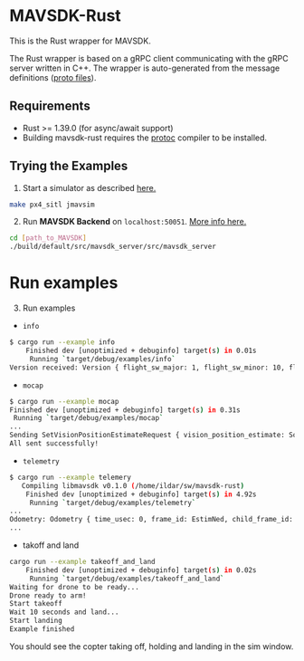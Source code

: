 # MAVSDK-Rust

This is the Rust wrapper for MAVSDK.

The Rust wrapper is based on a gRPC client communicating with the gRPC server written in C++.
The wrapper is auto-generated from the message definitions ([proto files](https://github.com/mavlink/MAVSDK-Proto)).

## Requirements

- Rust >= 1.39.0 (for async/await support)
- Building mavsdk-rust requires the [protoc](https://grpc.io/docs/protoc-installation/) compiler to be installed.

## Trying the Examples

1. Start a simulator as described [here.](https://mavsdk.mavlink.io/main/en/cpp/examples/#setting-up-a-simulator)

```bash
make px4_sitl jmavsim
```

2. Run **MAVSDK Backend** on `localhost:50051`. [More info here.](https://mavsdk.mavlink.io/main/en/cpp/guide/build_mavsdk_server.html)

```bash
cd [path_to_MAVSDK]
./build/default/src/mavsdk_server/src/mavsdk_server
```

# Run examples

3. Run examples

- `info`

```bash
$ cargo run --example info
    Finished dev [unoptimized + debuginfo] target(s) in 0.01s
     Running `target/debug/examples/info`
Version received: Version { flight_sw_major: 1, flight_sw_minor: 10, flight_sw_patch: 0, flight_sw_vendor_major: 0, flight_sw_vendor_minor: 0, flight_sw_vendor_patch: 0, os_sw_major: 8, os_sw_minor: 2, os_sw_patch: 0 }
```

- `mocap`

```bash
$ cargo run --example mocap
Finished dev [unoptimized + debuginfo] target(s) in 0.31s
 Running `target/debug/examples/mocap`
...
Sending SetVisionPositionEstimateRequest { vision_position_estimate: Some(VisionPositionEstimate { time_usec: 0, position_body: Some(PositionBody { x_m: 49.89981, y_m: -49.89981, z_m: -4.9900193 }), angle_body: Some(AngleBody { roll_rad: 0.0, pitch_rad: 0.0, yaw_rad: 0.0 }), pose_covariance: Some(Covariance { covariance_matrix: [] }) }) }
All sent successfully!
```

- `telemetry`

```bash
$ cargo run --example telemery
   Compiling libmavsdk v0.1.0 (/home/ildar/sw/mavsdk-rust)
    Finished dev [unoptimized + debuginfo] target(s) in 4.92s
     Running `target/debug/examples/telemetry`
...
Odometry: Odometry { time_usec: 0, frame_id: EstimNed, child_frame_id: Undef, position_body: PositionBody { x_m: 0.0, y_m: 0.0, z_m: -3.483048 }, q: Quaternion { w: 0.6384722, x: -0.004061609, y: 0.079110526, z: 0.76555747 }, speed_body: SpeedBody { velocity_x_m_s: 0.0042169667, velocity_y_m_s: -0.0015938352, velocity_z_m_s: -0.014632007 }, angular_velocity_body: AngularVelocityBody { roll_rad_s: 0.0005086092, pitch_rad_s: 0.00023366197, yaw_rad_s: -0.0002803828 }, pose_covariance: Covariance { covariance_matrix: [0.0079130605, 0.0, 0.0, 0.0, 0.0, 0.0, 0.007913225, 0.0, 0.0, 0.0, 0.0, 0.044821125, 0.0, 0.0, 0.0, 0.0, 0.0, 0.0, 0.0, 0.0, 0.0] }, velocity_covariance: Covariance { covariance_matrix: [0.0052988436, 0.0, 0.0, 0.0, 0.0, 0.0, 0.0052990587, 0.0, 0.0, 0.0, 0.0, 0.0045366324, 0.0, 0.0, 0.0, 0.0, 0.0, 0.0, 0.0, 0.0, 0.0] } }
...
```

- takoff and land

```bash
cargo run --example takeoff_and_land
    Finished dev [unoptimized + debuginfo] target(s) in 0.02s
     Running `target/debug/examples/takeoff_and_land`
Waiting for drone to be ready...
Drone ready to arm!
Start takeoff
Wait 10 seconds and land...
Start landing
Example finished
```

You should see the copter taking off, holding and landing in the sim window.
